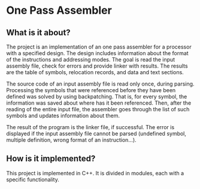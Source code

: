 # One Pass Assembler

## What is it about? ##
The project is an implementation of an one pass assembler for a processor with a specified design. The design includes information about the format of the instructions and addressing modes. The goal is read the input assembly file, check for errors and provide linker with results. The results are the table of symbols, relocation records, and data and text sections.

The source code of an input assembly file is read only once, during parsing. Processing the symbols that were referenced before they have been defined was solved by using backpatching. That is, for every symbol, the information was saved about where has it been referenced. Then, after the reading of the entire input file, the assembler goes through the list of such symbols and updates information about them.

The result of the program is the linker file, if successful.
The error is displayed if the input assembly file cannot be parsed (undefined symbol, multiple definition, wrong format of an instruction...).

## How is it implemented? ## 

This project is implemented in C++. It is divided in modules, each with a specific functionality.
